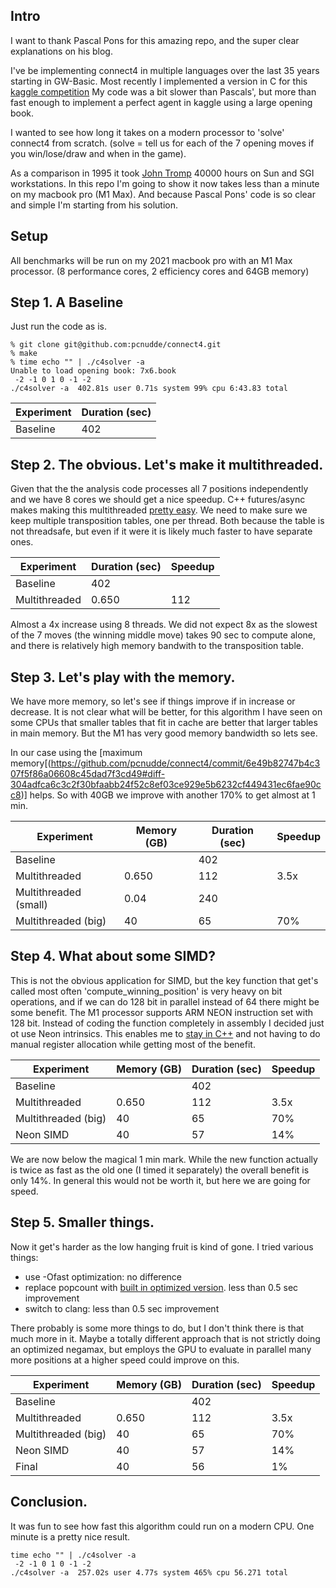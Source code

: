 ## Intro
I want to thank Pascal Pons for this amazing repo, and the super clear explanations on his blog. 

I've be implementing connect4 in multiple languages over the last 35 years starting in GW-Basic. Most recently I implemented a version in C for this [kaggle competition](https://www.kaggle.com/competitions/connectx/overview) 
My code was a bit slower than Pascals', but more than fast enough to implement a perfect agent in kaggle using a large opening book. 

I wanted to see how long it takes on a modern processor to 'solve' connect4 from scratch. (solve = tell us for each of the 7 opening moves if you win/lose/draw and when in the game). 

As a comparison in 1995 it took [John Tromp](https://tromp.github.io/c4/c4.htm) 40000 hours on Sun and SGI workstations. In this repo I'm going to show it now takes less than a minute on my macbook pro (M1 Max). And because Pascal Pons' code is so clear and simple I'm starting from his solution.

## Setup
All benchmarks will be run on my 2021 macbook pro with an M1 Max processor. (8 performance cores, 2 efficiency cores and 64GB memory)

## Step 1. A Baseline
Just run the code as is.

```
% git clone git@github.com:pcnudde/connect4.git
% make
% time echo "" | ./c4solver -a
Unable to load opening book: 7x6.book
 -2 -1 0 1 0 -1 -2
./c4solver -a  402.81s user 0.71s system 99% cpu 6:43.83 total
```

| Experiment | Duration (sec) |
| --- | --- |
| Baseline | 402 |

## Step 2. The obvious. Let's make it multithreaded.
Given that the the analysis code processes all 7 positions independently and we have 8 cores we should get a nice speedup.
C++ futures/async makes making this multithreaded [pretty easy](https://github.com/pcnudde/connect4/commit/0c16303d792054acfc39e71f69bad816897544a0#diff-f0068c48beb298a9e249776ef8175a18e8958896b0be6c81a3cf73f450a35350).
We need to make sure we keep multiple transposition tables, one per thread. Both because the table is not threadsafe, but even if it were it is likely much faster to have separate ones.


| Experiment | Duration (sec) | Speedup
| --- | --- | --- |
| Baseline | 402 | | 
| Multithreaded |  0.650 | 112 | 3.5x |

Almost a 4x increase using 8 threads. We did not expect 8x as the slowest of the 7 moves (the winning middle move) takes 90 sec to compute alone, and there is relatively high memory bandwith to the transposition table.

## Step 3. Let's play with the memory.
We have more memory, so let's see if things improve if in increase or decrease. It is not clear what will be better, for this algorithm I have seen on some CPUs that smaller tables that fit in cache are better that larger tables in main memory. But the M1 has very good memory bandwidth so lets see. 

In our case using the [maximum memory[(https://github.com/pcnudde/connect4/commit/6e49b82747b4c307f5f86a06608c45dad7f3cd49#diff-304adfca6c3c2f30bfaabb24f52c8ef03ce929e5b6232cf449431ec6fae90cc8)] helps. So with 40GB we improve with another 170% to get almost at 1 min.

| Experiment | Memory (GB) | Duration (sec) | Speedup
| --- | --- | --- | --- |
| Baseline | | 402 | | 
| Multithreaded |  0.650 | 112 | 3.5x |
| Multithreaded (small) | 0.04 | 240 | |
| Multithreaded (big) | 40 | 65 | 70% |

## Step 4. What about some SIMD?
This is not the obvious application for SIMD, but the key function that get's called most often 'compute_winning_position' is very heavy on bit operations, and if we can do 128 bit in parallel instead of 64 there might be some benefit. The M1 processor supports ARM NEON instruction set with 128 bit. Instead of coding the function completely in assembly I decided just ot use Neon intrinsics. This enables me to [stay in C++](https://github.com/pcnudde/connect4/commit/7b9a9331b2eca1536c68320fc4a03286d9833e4e#diff-2217d624822064f23bf5930540d7716ed3f1f7d6c43ed89d0a454cc83fa67cbf) and not having to do manual register allocation while getting most of the benefit.

| Experiment | Memory (GB) | Duration (sec) | Speedup
| --- | --- | --- | --- |
| Baseline | | 402 | | 
| Multithreaded |  0.650 | 112 | 3.5x |
| Multithreaded (big) | 40 | 65 | 70% |
| Neon SIMD | 40 | 57 | 14% | 

We are now below the magical 1 min mark. While the new function actually is twice as fast as the old one (I timed it separately) the overall benefit is only 14%. In general this would not be worth it, but here we are going for speed.

## Step 5. Smaller things.
Now it get's harder as the low hanging fruit is kind of gone. I tried various things:

* use -Ofast optimization: no difference
* replace popcount with [built in optimized version](https://github.com/pcnudde/connect4/commit/038153b685a86c3064232047235ac0cbbaf2d922#diff-2217d624822064f23bf5930540d7716ed3f1f7d6c43ed89d0a454cc83fa67cbf). less than 0.5 sec improvement
* switch to clang: less than 0.5 sec improvement

There probably is some more things to do, but I don't think there is that much more in it. 
Maybe a totally different approach that is not strictly doing an optimized negamax, but employs the GPU to evaluate in parallel many more positions at a higher speed could improve on this.


| Experiment | Memory (GB) | Duration (sec) | Speedup
| --- | --- | --- | --- |
| Baseline | | 402 | | 
| Multithreaded |  0.650 | 112 | 3.5x |
| Multithreaded (big) | 40 | 65 | 70% |
| Neon SIMD | 40 | 57 | 14% | 
| Final| 40 | 56 | 1% | 

## Conclusion.
It was fun to see how fast this algorithm could run on a modern CPU. One minute is a pretty nice result.

```
time echo "" | ./c4solver -a
 -2 -1 0 1 0 -1 -2
./c4solver -a  257.02s user 4.77s system 465% cpu 56.271 total
```

